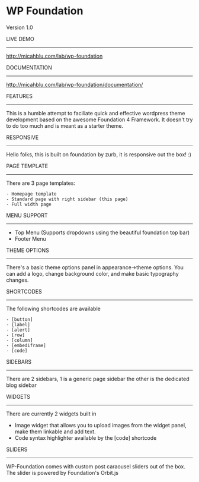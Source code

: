 WP Foundation
=============

Version 1.0

LIVE DEMO
________

http://micahblu.com/lab/wp-foundation

DOCUMENTATION
________

http://micahblu.com/lab/wp-foundation/documentation/

FEATURES
________

This is a humble attempt to faciliate quick and effective wordpress theme development based on the awesome Foundation 4 Framework. It doesn't try to do too much and is meant as a starter theme. 


RESPONSIVE
__________

Hello folks, this is built on foundation by zurb, it is responsive out the box! :)

PAGE TEMPLATE
______________

There are 3 page templates: 

    - Homepage template
    - Standard page with right sidebar (this page)
    - Full width page


MENU SUPPORT
____________

* Top Menu (Supports dropdowns using the beautiful foundation top bar)
* Footer Menu

THEME OPTIONS
___________________

There's a basic theme options panel in appearance->theme options. You can add a logo, change background color, and make basic typography changes.

SHORTCODES
__________

The following shortcodes are available

	- [button]
	- [label]
	- [alert]
	- [row]
	- [column]
	- [embediframe]
	- [code]

SIDEBARS
________

There are 2 sidebars, 1 is a generic page sidebar the other is the dedicated blog sidebar

WIDGETS
_______

There are currently 2 widgets built in

* Image widget that allows you to upload images from the widget panel, make them linkable and add text.
* Code syntax highlighter available by the [code] shortcode

SLIDERS
_______

WP-Foundation comes with custom post caraousel sliders out of the box. The slider is powered by Foundation's Orbit.js
